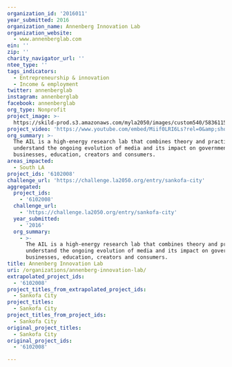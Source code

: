 ```yaml
---
organization_id: '2016011'
year_submitted: 2016
organization_name: Annenberg Innovation Lab
organization_website:
  - www.annenberglab.com
ein: ''
zip: ''
charity_navigator_url: ''
ntee_type: ''
tags_indicators:
  - Entrepreneurship & innovation
  - Income & employment
twitter: annenberglab
instagram: annenberglab
facebook: annenberglab
org_type: Nonprofit
project_image: >-
  https://skild-prod.s3.amazonaws.com/myla2050/images/custom540/5836115265741-team91.jpg
project_video: 'https://www.youtube.com/embed/Miif0LRI6Ls?rel=0&amp;showinfo=0'
org_summary: >-
  The AIL is a high-energy research lab that combines theory and practice to
  understand the ongoing evolution of media and its impact on governments,
  businesses, education, creators and consumers.
areas_impacted:
  - South LA
project_ids: '6102008'
challenge_url: 'https://challenge.la2050.org/entry/sankofa-city'
aggregated:
  project_ids:
    - '6102008'
  challenge_url:
    - 'https://challenge.la2050.org/entry/sankofa-city'
  year_submitted:
    - '2016'
  org_summary:
    - >-
      The AIL is a high-energy research lab that combines theory and practice to
      understand the ongoing evolution of media and its impact on governments,
      businesses, education, creators and consumers.
title: Annenberg Innovation Lab
uri: /organizations/annenberg-innovation-lab/
extrapolated_project_ids:
  - '6102008'
project_titles_from_extrapolated_project_ids:
  - Sankofa City
project_titles:
  - Sankofa City
project_titles_from_project_ids:
  - Sankofa City
original_project_titles:
  - Sankofa City
original_project_ids:
  - '6102008'

---
```

